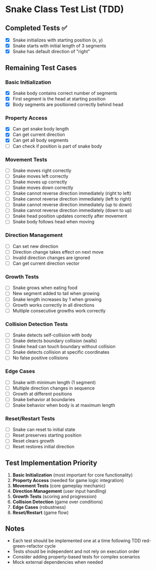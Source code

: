 # Snake Class Test List (TDD)

## Completed Tests ✅

- [x] Snake initializes with starting position (x, y)
- [x] Snake starts with initial length of 3 segments
- [x] Snake has default direction of "right"

## Remaining Test Cases

### Basic Initialization

- [x] Snake body contains correct number of segments
- [x] First segment is the head at starting position
- [x] Body segments are positioned correctly behind head

### Property Access

- [x] Can get snake body length
- [x] Can get current direction
- [x] Can get all body segments
- [ ] Can check if position is part of snake body

### Movement Tests

- [ ] Snake moves right correctly
- [ ] Snake moves left correctly
- [ ] Snake moves up correctly
- [ ] Snake moves down correctly
- [ ] Snake cannot reverse direction immediately (right to left)
- [ ] Snake cannot reverse direction immediately (left to right)
- [ ] Snake cannot reverse direction immediately (up to down)
- [ ] Snake cannot reverse direction immediately (down to up)
- [ ] Snake head position updates correctly after movement
- [ ] Snake body follows head when moving

### Direction Management

- [ ] Can set new direction
- [ ] Direction change takes effect on next move
- [ ] Invalid direction changes are ignored
- [ ] Can get current direction vector

### Growth Tests

- [ ] Snake grows when eating food
- [ ] New segment added to tail when growing
- [ ] Snake length increases by 1 when growing
- [ ] Growth works correctly in all directions
- [ ] Multiple consecutive growths work correctly

### Collision Detection Tests

- [ ] Snake detects self-collision with body
- [ ] Snake detects boundary collision (walls)
- [ ] Snake head can touch boundary without collision
- [ ] Snake detects collision at specific coordinates
- [ ] No false positive collisions

### Edge Cases

- [ ] Snake with minimum length (1 segment)
- [ ] Multiple direction changes in sequence
- [ ] Growth at different positions
- [ ] Snake behavior at boundaries
- [ ] Snake behavior when body is at maximum length

### Reset/Restart Tests

- [ ] Snake can reset to initial state
- [ ] Reset preserves starting position
- [ ] Reset clears growth
- [ ] Reset restores initial direction

## Test Implementation Priority

1. **Basic Initialization** (most important for core functionality)
2. **Property Access** (needed for game logic integration)
3. **Movement Tests** (core gameplay mechanic)
4. **Direction Management** (user input handling)
5. **Growth Tests** (scoring and progression)
6. **Collision Detection** (game over conditions)
7. **Edge Cases** (robustness)
8. **Reset/Restart** (game flow)

## Notes

- Each test should be implemented one at a time following TDD red-green-refactor cycle
- Tests should be independent and not rely on execution order
- Consider adding property-based tests for complex scenarios
- Mock external dependencies when needed
